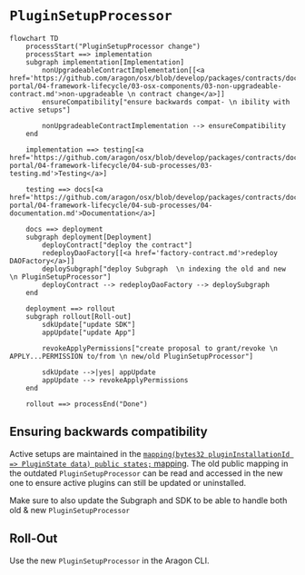 # `PluginSetupProcessor`

```mermaid
flowchart TD
    processStart("PluginSetupProcessor change")
    processStart ==> implementation
    subgraph implementation[Implementation]
        nonUpgradeableContractImplementation[[<a href='https://github.com/aragon/osx/blob/develop/packages/contracts/docs/developer-portal/04-framework-lifecycle/03-osx-components/03-non-upgradeable-contract.md'>non-upgradeable \n contract change</a>]]
        ensureCompatibility["ensure backwards compat- \n ibility with active setups"]

        nonUpgradeableContractImplementation --> ensureCompatibility
    end

    implementation ==> testing[<a href='https://github.com/aragon/osx/blob/develop/packages/contracts/docs/developer-portal/04-framework-lifecycle/04-sub-processes/03-testing.md'>Testing</a>]

    testing ==> docs[<a href='https://github.com/aragon/osx/blob/develop/packages/contracts/docs/developer-portal/04-framework-lifecycle/04-sub-processes/04-documentation.md'>Documentation</a>]

    docs ==> deployment
    subgraph deployment[Deployment]
        deployContract["deploy the contract"]
        redeployDaoFactory[[<a href='factory-contract.md'>redeploy DAOFactory</a>]]
        deploySubgraph["deploy Subgraph  \n indexing the old and new \n PluginSetupProcessor"]
        deployContract --> redeployDaoFactory --> deploySubgraph
    end

    deployment ==> rollout
    subgraph rollout[Roll-out]
        sdkUpdate["update SDK"]
        appUpdate["update App"]

        revokeApplyPermissions["create proposal to grant/revoke \n APPLY...PERMISSION to/from \n new/old PluginSetupProcessor"]

        sdkUpdate -->|yes| appUpdate
        appUpdate --> revokeApplyPermissions
    end

    rollout ==> processEnd("Done")
```

## Ensuring backwards compatibility

Active setups are maintained in the [`mapping(bytes32 pluginInstallationId => PluginState data) public states;` mapping](../../03-reference-guide/framework/plugin/setup/PluginSetupProcessor.md#public-variable-states).
The old public mapping in the outdated `PluginSetupProcessor` can be read and accessed in the new one to ensure active plugins can still be updated or uninstalled.

Make sure to also update the Subgraph and SDK to be able to handle both old & new `PluginSetupProcessor`

## Roll-Out

Use the new `PluginSetupProcessor` in the Aragon CLI.
